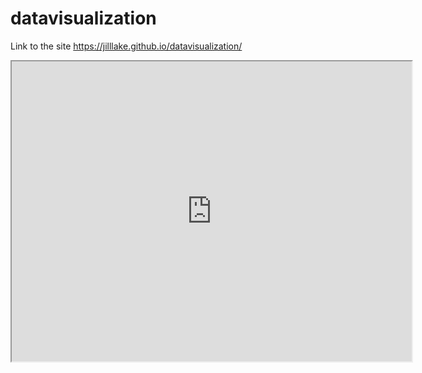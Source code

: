 # datavisualization

Link to the site https://jilllake.github.io/datavisualization/

<iframe src="https://www.google.com/maps/d/embed?mid=1PSHvcjFiJVI2_BP-uWJLmqtUwFLKPzCe" width="640" height="480"></iframe>

